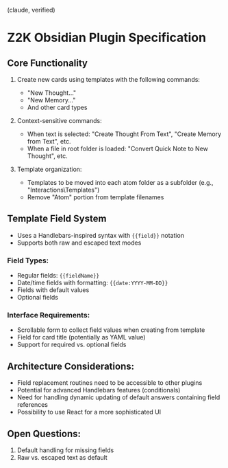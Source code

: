 (claude, verified)


# Z2K Obsidian Plugin Specification

## Core Functionality
1. Create new cards using templates with the following commands:
   - "New Thought..."
   - "New Memory..."
   - And other card types

2. Context-sensitive commands:
   - When text is selected: "Create Thought From Text", "Create Memory from Text", etc.
   - When a file in root folder is loaded: "Convert Quick Note to New Thought", etc.

3. Template organization:
   - Templates to be moved into each atom folder as a subfolder (e.g., "Interactions\Templates")
   - Remove "Atom" portion from template filenames

## Template Field System
- Uses a Handlebars-inspired syntax with `{{field}}` notation
- Supports both raw and escaped text modes

### Field Types:
- Regular fields: `{{fieldName}}`
- Date/time fields with formatting: `{{date:YYYY-MM-DD}}`
- Fields with default values
- Optional fields

### Interface Requirements:
- Scrollable form to collect field values when creating from template
- Field for card title (potentially as YAML value)
- Support for required vs. optional fields

## Architecture Considerations:
- Field replacement routines need to be accessible to other plugins
- Potential for advanced Handlebars features (conditionals)
- Need for handling dynamic updating of default answers containing field references
- Possibility to use React for a more sophisticated UI

## Open Questions:
1. Default handling for missing fields
2. Raw vs. escaped text as default
